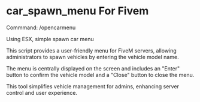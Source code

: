 # car_spawn_menu For Fivem

Commmand: /opencarmenu

Using ESX, simple spawn car menu

This script provides a user-friendly menu for FiveM servers, allowing administrators to spawn vehicles by entering the vehicle model name. 

The menu is centrally displayed on the screen and includes an "Enter" button to confirm the vehicle model and a "Close" button to close the menu. 

This tool simplifies vehicle management for admins, enhancing server control and user experience.
